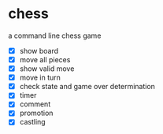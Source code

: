 # chess
a command line chess game

- [x] show board
- [x] move all pieces
- [x] show valid move
- [x] move in turn 
- [x] check state and game over determination
- [x] timer
- [x] comment
- [x] promotion
- [x] castling
